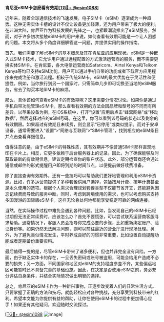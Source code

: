 **肯尼亚eSIM卡怎麽看有效期[[TG💪+ @esim1088](https://t.me/s/esim1088)]**

近年来，随着全球通信技术的飞速发展，电子SIM卡（eSIM）逐渐成为一种趋势。这种无需实体卡槽的设计不仅让设备更加轻薄，还为用户带来了极大的便利。在非洲大陆，肯尼亚作为科技发展的先锋之一，也紧跟潮流推出了eSIM服务。然而，对于许多初次接触eSIM卡的用户来说，如何查看有效期可能是一个让人困惑的问题。本文将从多个角度详细解答这一问题，并提供实用的操作指南。

首先，我们需要了解eSIM卡的基本概念及其在肯尼亚的应用现状。eSIM是一种嵌入式SIM卡技术，它允许用户通过远程配置的方式激活运营商的服务，而不需要更换实体SIM卡。在肯尼亚，各大电信运营商如Safaricom、Airtel Kenya和Telkom Kenya等均已支持eSIM功能。用户可以通过手机自带的功能或者下载官方应用程序来完成注册和激活流程。相较于传统SIM卡，eSIM的最大优势在于灵活性和便捷性。例如，当你旅行到另一个国家时，只需简单几步即可切换至当地的eSIM服务，省去了购买本地SIM卡的麻烦。

那么，具体该如何查看eSIM卡的有效期呢？这里需要分情况讨论。如果你是通过手机自带功能管理eSIM卡，那么查看有效期的方法会因品牌和型号的不同而有所差异。以苹果设备为例，在iOS系统中，打开“设置”应用后点击“蜂窝网络”或“移动数据”，然后选择对应的eSIM号码。在这里，你可以看到该号码的状态以及剩余的有效期限。如果超过有效期且未续费，则会显示“已停用”或类似提示。而对于安卓设备，通常需要进入“设置”>“网络与互联网”>“SIM卡管理”，找到相应的eSIM条目并点击查看详细信息。

值得注意的是，由于eSIM卡的特殊性质，其有效期并不像普通SIM卡那样直观地印在卡片上。相反，它更多依赖于后台服务器上的记录。因此，为了确保能够及时获取最新的有效期信息，建议定期检查你的账户状态。此外，部分运营商还会通过短信或邮件的形式提醒用户即将到期的时间节点，以便提前做好续费准备。

除了直接查询有效期外，还有一些技巧可以帮助我们更好地管理和利用eSIM卡资源。比如，许多运营商提供了多种套餐供用户选择，包括按月计费、按年计费甚至是永久使用的选项。根据个人需求合理规划套餐类型不仅能节省开支，还能避免因忘记续费而导致的服务中断。同时，考虑到跨境使用的需求，也可以考虑购买支持多国漫游的国际版eSIM卡，这样无论身处何地都能享受稳定可靠的网络连接。

当然，在实际操作过程中难免会遇到各种问题。比如，当发现自己的eSIM卡已经过期但无法正常续费时，应该怎么办？首先不要慌张，可以尝试联系运营商客服寻求帮助。通常情况下，客服人员会指导你完成必要的步骤，比如重新绑定账户、验证身份等。如果仍然无法解决问题，则可以前往最近的营业厅进行现场处理。另外，为了避免类似情况发生，平时养成良好的习惯非常重要，比如设置自动提醒功能或者定期备份重要资料。

最后值得一提的是，尽管eSIM卡带来了诸多便利，但也并非完全没有风险。一方面，由于缺乏实体卡的存在，一旦丢失密码或账号被盗用，可能会给用户造成不必要的损失；另一方面，不同国家和地区对eSIM的支持程度参差不齐，某些偏远地区可能暂时还不具备完善的基础设施。因此，在决定是否使用eSIM之前，务必充分评估自身条件，并结合实际情况做出明智的选择。

总之，肯尼亚的eSIM卡作为一种新兴事物，正逐步改变着人们的日常生活方式。只要掌握了正确的方法和技巧，就能轻松应对各种挑战，充分享受到科技带来的红利。希望本文能为你提供有益的帮助，让你在使用eSIM卡的过程中更加得心应手！如果还有其他疑问，欢迎随时交流探讨。

[[TG💪+ @esim1088](https://t.me/s/esim1088) ![Image](https://i.postimg.cc/4NQfJmqS/Snipaste-2025-05-13-00-14-12.png)]